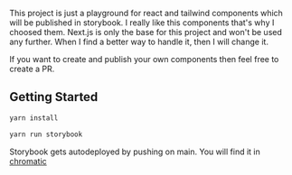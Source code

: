 This project is just a playground for react and tailwind components which will be published in storybook. 
I really like this components that's why I choosed them. Next.js is only the base for this project and won't be used any further. 
When I find a better way to handle it, then I will change it. 

If you want to create and publish your own components then feel free to create a PR. 

## Getting Started

```bash
yarn install 

yarn run storybook
```

Storybook gets autodeployed by pushing on main. You will find it in [chromatic](https://65d919f660872832da7c87d7-lkaznambla.chromatic.com)
